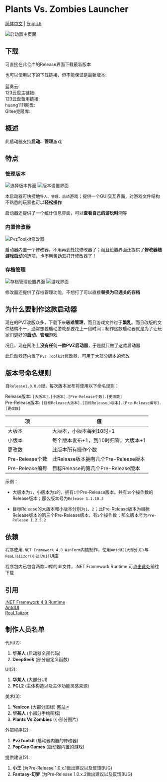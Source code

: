 # Plants Vs. Zombies Launcher
[简体中文](README.md) | [English](README.en.md)

![启动器主页面](assets/Readme.md/mainpage.png)


## 下载

可直接在此仓库的Release界面下载最新版本

也可以使用以下的下载链接，但不能保证是最新版本:<br><br>
蓝奏云:<br>
123云盘主链接:<br>
123云盘备用链接:<br>
huang1111网盘:<br>
Gitee克隆库:<br>


## 概述

此启动器支持**启动、管理**游戏


## 特点

### 管理版本

![选择版本界面](assets/Readme.md/selectgame.png)
![版本设置界面](assets/Readme.md/setgame.png)

本启动器可快捷地`导入、管理、启动`游戏；提供一个GUI交互界面，对游戏文件结构不熟悉的玩家也可以**轻松操作**

启动器还提供了一个统计信息界面，可以**查看自己的游玩时间**等


### 内置修改器

![PvzToolkit修改器](assets/Readme.md/trainer.png)

启动器内置一个修改器，不用再到处找修改器了；而且设置界面还提供了**修改器随游戏启动**的选项，也不用费劲去打开修改器了！


### 存档管理

![存档管理设置界面](assets/Readme.md/victorysave.png)
![游戏界面](assets/Readme.md/game.png)

修改器还提供了存档管理功能，不想打了可以直接**替换为已通关的存档**


## 为什么要制作这款启动器

现在的PVZ改版众多，下载下来**较难管理**，而且游戏文件过于**繁乱**。而且改版的文件结构不一，通常想要启动游戏都要花上一段时间；制作这款启动器就是为了让玩家们更好的**启动、管理**游戏

况且，现在网络上**没有任何一款PVZ启动器**，于是就只做了这款启动器

此启动器还内置了`Pvz Toolkit`修改器，可用于大部分版本的修改


## 版本号命名规则

自`Release1.0.0.0`起，每次版本发布将使用以下命名规则：

Release版本: `[大版本].[小版本].[Pre-Release个数].[更改数]`<br>
Pre-Release版本: `[目标Release大版本].[目标Release小版本].[Pre-Release编号].[更改数]`<br>

|项|值|
|-|-|
|大版本|大版本，小版本每到10时+1|
|小版本|每个版本发布+1，到10时归零，大版本+1|
|更改数|此版本所有操作个数|
|Pre-Release个数|此Release版本拥有几个Pre-Release版本|
|Pre-Release编号|目标Release的第几个Pre-Release版本|

示例：
 - 大版本为`1`，小版本为`1`的，拥有`1`个Pre-Release版本。共有`10`个操作数的Release版本；那么版本号为`Release 1.1.10.3`

 - 目标Release的大版本和小版本分别为`1`、`2`；此Pre-Release版本为目标Release版本的第三个Pre-Release版本，有`5`个操作数；那么版本号为`Pre-Release 1.2.5.2`


## 依赖

程序使用`.NET Framework 4.8 WinForm`内核制作，使用`AntdUI(大部分UI)`与`ReaLTaiizor(小部分UI)`UI库

程序包内已包含两款UI库的dll文件，.NET Framework Runtime 可[点击此处](https://dotnet.microsoft.com/zh-cn/download/dotnet-framework)前往下载


## 引用

[.NET Framework 4.8 Runtime](https://dotnet.microsoft.com/zh-cn/download/dotnet-framework/net48)<br>
[AntdUI](https://gitee.com/antdui/AntdUI)<br>
[ReaLTaiizor](https://github.com/Taiizor/ReaLTaiizor)


## 制作人员名单

代码(2):
  1. **华某人** (启动器全部代码)
  2. **DeepSeek** (部分自定义函数)

UI(2):
  1. **华某人** (大部分UI)
  2. **PCL2** (主体构造以及主体功能灵感来源)

美术(3):
  1. **YesIcon** (大部分图标) [网站↗](https://yesicon.app/)
  2. **华某人** (小部分手绘图标)
  3. **Plants Vs Zombies** (小部分图片)

外部程序(2):
  1. **PvzToolkit** (启动器内置的修改器)
  2. **PopCap Games** (启动器内置的游戏)

提供建议(2):
  1. **小王** (为Pre-Release 1.0.x.1做出建议以及反馈BUG)
  2. **Fantasy-幻梦** (为Pre-Release 1.0.x.2做出建议以及反馈BUG)
